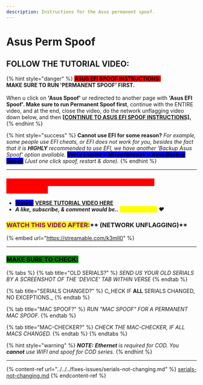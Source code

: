 ```yaml
---
description: Instructions for the Asus permanent spoof.
---
```


# Asus Perm Spoof

## FOLLOW THE TUTORIAL VIDEO:

{% hint style="danger" %}
<mark style="background-color:red;">**ASUS EFI SPOOF INSTRUCTIONS:**</mark> \
**MAKE SURE TO RUN 'PERMANENT SPOOF' FIRST.** \
\
When u click on **'Asus Spoof'** ur redirected to another page with **'Asus EFI Spoof'. Make sure to run Permanent Spoof first**, continue with the ENTIRE video, and at the end, close the video, do the network unflagging video down below, and then **\[**[**CONTINUE TO ASUS EFI SPOOF INSTRUCTIONS\].**](asus-efi-spoof.md)
{% endhint %}

{% hint style="success" %}
**Cannot use EFI for some reason?** _For example, some people use EFI cheats, or EFI does not work for you, besides the fact that it is **HIGHLY** recommended to use EFI, we have another 'Backup Asus Spoof' option available. <mark style="background-color:blue;">**Verse Loader > Miscellaneous > Asus Backup Spoof.**</mark> (Just one click spoof, restart & done)._
{% endhint %}

***

### <mark style="color:red;background-color:red;">**MAKE SURE TO REMOVE ANY 'USB' ON YOUR PC CONNECTED!**</mark>

* <mark style="background-color:blue;">**Watch:**</mark> [**VERSE TUTORIAL VIDEO HERE**](https://bit.ly/instructions-video)
* _**A like, subscribe, & comment would be..**_ _<mark style="color:yellow;">**verse-tacular!**</mark> ❤️_

### <mark style="color:purple;">**WATCH THIS VIDEO AFTER:**</mark>** (NETWORK UNFLAGGING)**

{% embed url="https://streamable.com/k3mll0" %}

***

### <mark style="background-color:green;">MAKE SURE TO CHECK:</mark>

{% tabs %}
{% tab title="OLD SERIALS?" %}
_SEND US YOUR OLD SERIALS BY A SCREENSHOT OF THE 'DEVICE' TAB WITHIN VERSE_
{% endtab %}

{% tab title="SERIALS CHANGED?" %}
C_HECK IF **ALL** SERIALS CHANGED, NO EXCEPTIONS._
{% endtab %}

{% tab title="MAC SPOOF?" %}
_RUN "MAC SPOOF" FOR A PERMANENT MAC SPOOF._
{% endtab %}

{% tab title="MAC-CHECKER?" %}
_CHECK THE MAC-CHECKER, IF ALL MACS CHANGED._
{% endtab %}
{% endtabs %}

{% hint style="warning" %}
_**NOTE:**_ _**Ethernet** is required for COD. You **cannot** use WIFI and spoof for COD series._
{% endhint %}

***

{% content-ref url="../../../fixes-issues/serials-not-changing.md" %}
[serials-not-changing.md](../../../fixes-issues/serials-not-changing.md)
{% endcontent-ref %}
